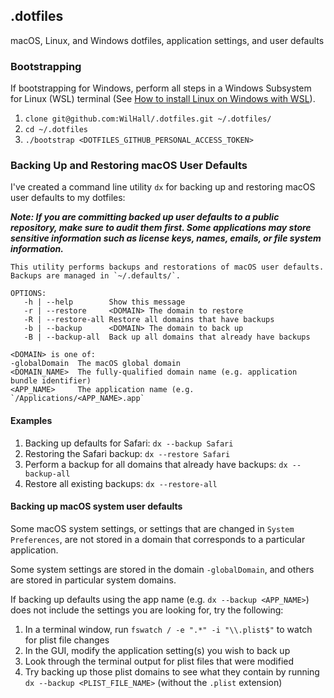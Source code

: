## .dotfiles

macOS, Linux, and Windows dotfiles, application settings, and user defaults


### Bootstrapping

If bootstrapping for Windows, perform all steps in a Windows Subsystem for Linux (WSL) terminal (See [How to install Linux on Windows with WSL](https://learn.microsoft.com/en-us/windows/wsl/install)).

1. `clone git@github.com:WilHall/.dotfiles.git ~/.dotfiles/`
1. `cd ~/.dotfiles`
1. `./bootstrap <DOTFILES_GITHUB_PERSONAL_ACCESS_TOKEN>`


### Backing Up and Restoring macOS User Defaults

I've created a command line utility `dx` for backing up and restoring macOS
user defaults to my dotfiles:

***Note: If you are committing backed up user defaults to a public repository,
make sure to audit them first. Some applications may store sensitive information
such as license keys, names, emails, or file system information.***

```shell
This utility performs backups and restorations of macOS user defaults.
Backups are managed in `~/.defaults/`.

OPTIONS:
   -h | --help        Show this message
   -r | --restore     <DOMAIN> The domain to restore
   -R | --restore-all Restore all domains that have backups
   -b | --backup      <DOMAIN> The domain to back up
   -B | --backup-all  Back up all domains that already have backups

<DOMAIN> is one of:
-globalDomain  The macOS global domain
<DOMAIN_NAME>  The fully-qualified domain name (e.g. application bundle identifier)
<APP_NAME>     The application name (e.g. `/Applications/<APP_NAME>.app`
```

#### Examples

1. Backing up defaults for Safari: `dx --backup Safari`
1. Restoring the Safari backup: `dx --restore Safari`
1. Perform a backup for all domains that already have backups: `dx
   --backup-all`
1. Restore all existing backups: `dx --restore-all`

#### Backing up macOS system user defaults

Some macOS system settings, or settings that are changed in `System
Preferences`, are not stored in a domain that corresponds to a particular application.

Some system settings are stored in the domain `-globalDomain`, and others are
stored in particular system domains.

If backing up defaults using the app name (e.g. `dx --backup <APP_NAME>`) does
not include the settings you are looking for, try the following:

1. In a terminal window, run `fswatch / -e ".*" -i "\\.plist$"` to watch for plist file changes
1. In the GUI, modify the application setting(s) you wish to back up
1. Look through the terminal output for plist files that were modified
1. Try backing up those plist domains to see what they contain by running `dx
   --backup <PLIST_FILE_NAME>` (without the `.plist` extension)


